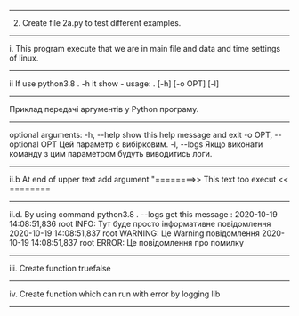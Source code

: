 ***
2. Create file 2a.py to test different examples.
***
i. This program execute that we are in main file and data and time settings of linux.
***
ii If use python3.8 . -h it show - usage: . [-h] [-o OPT] [-l]
***
Приклад передачі аргументів у Python програму.
***
optional arguments: -h, --help show this help message and exit -o OPT, --optional OPT Цей параметр є вибірковим. -l, --logs Якщо виконати команду з цим параметром будуть виводитись логи.
***
ii.b At end of upper text add argument "========>> This text too execut << ========
***
ii.d. By using command python3.8 . --logs get this message : 2020-10-19 14:08:51,836 root INFO: Тут буде просто інформативне повідомлення 2020-10-19 14:08:51,837 root WARNING: Це Warning повідомлення 2020-10-19 14:08:51,837 root ERROR: Це повідомлення про помилку
***
iii. Create function truefalse
***
iv. Create function which can run with error by logging lib
***
